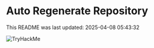# Auto Regenerate Repository

This README was last updated: 2025-04-08 05:43:32

 ![TryHackMe](https://tryhackme.com/badge/533634)